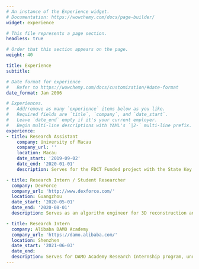 ```yaml
---
# An instance of the Experience widget.
# Documentation: https://wowchemy.com/docs/page-builder/
widget: experience

# This file represents a page section.
headless: true

# Order that this section appears on the page.
weight: 40

title: Experience
subtitle:

# Date format for experience
#   Refer to https://wowchemy.com/docs/customization/#date-format
date_format: Jan 2006

# Experiences.
#   Add/remove as many `experience` items below as you like.
#   Required fields are `title`, `company`, and `date_start`.
#   Leave `date_end` empty if it's your current employer.
#   Begin multi-line descriptions with YAML's `|2-` multi-line prefix.
experience:
- title: Research Assistant 
    company: University of Macau
    company_url: ''
    location: Macau
    date_start: '2019-09-02'
    date_end: '2020-01-01'
    description: Serves for the FDCT Funded project with the State Key Laboratory of Internet of Things for Smart City.

- title: Research Intern / Student Researcher
  company: DexForce
  company_url: 'http://www.dexforce.com/'
  location: Guangzhou
  date_start: '2020-05-01'
  date_end: '2020-08-01'
  description: Serves as an algorithm engineer for 3D reconstruction and detection.

- title: Research Intern 
  company: Alibaba DAMO Academy
  company_url: 'https://damo.alibaba.com/'
  location: Shenzhen
  date_start: '2021-06-03'
  date_end: 
  description: Serves for DAMO Academy Research Internship program, under the supervision by Prof. Lei Zhang.
---
```

